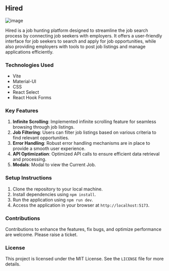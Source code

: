 ## Hired
![image](https://github.com/Ardent10/Hired/assets/73132031/ef7b279d-ccbb-427d-bfd3-40213db35a8e)

Hired is a job hunting platform designed to streamline the job search process by connecting job seekers with employers. It offers a user-friendly interface for job seekers to search and apply for job opportunities, while also providing employers with tools to post job listings and manage applications efficiently.

### Technologies Used
- Vite
- Material-UI
- CSS
- React Select
- React Hook Forms

### Key Features
1. **Infinite Scrolling**: Implemented infinite scrolling feature for seamless browsing through job listings.
2. **Job Filtering**: Users can filter job listings based on various criteria to find relevant opportunities.
3. **Error Handling**: Robust error handling mechanisms are in place to provide a smooth user experience.
4. **API Optimization**: Optimized API calls to ensure efficient data retrieval and processing.
5. **Modals**: Modal to view the Current Job.

### Setup Instructions
1. Clone the repository to your local machine.
2. Install dependencies using `npm install`.
3. Run the application using `npm run dev`.
4. Access the application in your browser at `http://localhost:5173`.


### Contributions
Contributions to enhance the features, fix bugs, and optimize performance are welcome. Please raise a ticket.

### License
This project is licensed under the MIT License. See the `LICENSE` file for more details.
